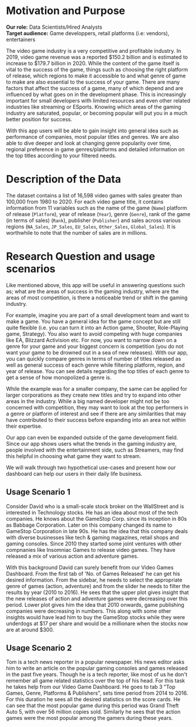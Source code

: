 # Motivation and Purpose 

**Our role:** Data Scientists/Hired Analysts  
**Target audience:** Game developpers, retail platforms (i.e: vendors), entertainers

The video game industry is a very competitive and profitable industry. In 2019, video game revenue was a reported $150.2 billion and is estimated to increase to $179.7 billion in 2020. While the content of the game itself is vital to the success of the game, things such as choosing the right platform of release, which regions to make it accessible to and what genre of game to make are also essential to the success of your game. There are many factors that affect the success of a game, many of which depend and are influenced by what goes on in the development phase. This is increasingly important for small developers with limited resources and even other related industries like streaming or ESports. Knowing which areas of the gaming industry are saturated, popular, or becoming popular will put you in a much better position for success. 

With this app users will be able to gain insight into general idea such as performance of companies, most popular titles and genres. We are also able to dive deeper and look at changing genre popularity over time, regional preference in game genres/platforms and detailed information on the top titles according to your filtered needs.

# Description of the Data
The dataset contains a list of 16,598 video games with sales greater than 100,000 from 1980 to 2020. For each video game title, it contains information from 11 variables such as the name of the game (`Name`) platform of release (`Platform`), year of release (`Year`), genre (`Genre`), rank of the game (in terms of sales) (`Rank`), publisher (`Publisher`) and sales across various regions (`NA_Sales`, `JP_Sales`, `EU_Sales`, `Other_Sales`, `Global_Sales`). It is worthwhile to note that the number of sales are in millions. 

# Research Question and usage scenarios
Like mentioned above, this app will be useful in answering questions such as; what are the areas of success in the gaming industry, where are the areas of most competition, is there a noticeable trend or shift in the gaming industry. 

For example, imagine you are part of a small development team and want to make a game. You have a general idea for the game concept but are still quite flexible (i.e. you can turn it into an Action game, Shooter, Role-Playing game, Strategy). You also want to avoid competing with huge companies like EA, Blizzard Activision etc. For now, you want to narrow down on a genre for your game and your biggest concern is competition (you do not want your game to be drowned out in a sea of new releases).  With our app, you can quickly compare genres in terms of number of titles released as well as general success of each genre while filtering platform, region, and year of release.  You can see details regarding the top titles of each genre to get a sense of how monopolized a genre is.  

While the example was for a smaller company, the same can be applied for larger corporations as they create new titles and try to expand into other areas in the industry. While a big named developer might not be too concerned with competition, they may want to look at the top performers in a genre or platform of interest and see if there are any similarities that may have contributed to their success before expanding into an area not within their expertise.  

Our app can even be expanded outside of the game development field. Since our app shows users what the trends in the gaming industry are, people involved with the entertainment side, such as Streamers, may find this helpful in choosing what game they want to stream.

We will walk through two hypothetical use-cases and present how our dashboard can help our users in their daily life business.

## Usage Scenario 1

Consider David who is a small-scale stock broker on the WallStreet and is interested in Technology stocks. He has an idea about most of the tech companies. He knows about the GameStop Corp. since its inception in 80s as Babbage Corporation. Later on this company changed its name to GameStop Corporation in late 90s. He has the idea that this company deals with diverse businesses like tech & gaming magazines, retail shops and gaming consoles. Since 2010 they started some joint ventures with other compnanies like Insomniac Games to release video games. They have released a mix of various action and adventure games.

With this background David can surely benefit from our Video Games Dashboard. From the first tab of 'No. of Games Released' he can get his desired information. From the sidebar, he needs to select the appropriate genre of games (action, adventure) and from the slider he needs to filter the results by year (2010 to 2016). He sees that the upper plot gives insight that the new releases of action and adventure games were decreasing over this period. Lower plot gives him the idea that 2010 onwards, game publishing companies were decreasing in numbers. This along with some other insights would have lead him to buy the GameStop stocks while they were underdogs at $17 per share and would be a millionare when the stocks now are at around $300.

## Usage Scenario 2

Tom is a tech news reporter in a popular newspaper. His news editor asks him to write an article on the popular gaming consoles and games released in the past five years. Though he is a tech reporter, like most of us he don't remember all game related statistics over the top of his head. For this task he takes help from our Video Game Dashboard. He goes to tab 3 "Top Games, Genre, Platforms & Publishers", sets time period from 2014 to 2016. For this duration he sees all the desired statistics on the score cards. He can see that the most popular game during this period was Grand Theft Auto 5, with  over 56 million copies sold. Similarly he sees that the action games were the most popular among the gamers during these years.
 



